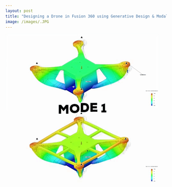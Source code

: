 ```yaml
---
layout: post
title: "Designing a Drone in Fusion 360 using Generative Design & Modal Analysis"
image: /images/.JPG
---
```


<img src="/images/generative_drone_mode1_comparison.gif" alt="" class="inline">
